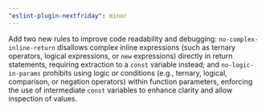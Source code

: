 ```yaml
---
"eslint-plugin-nextfriday": minor
---
```


Add two new rules to improve code readability and debugging: `no-complex-inline-return` disallows complex inline expressions (such as ternary operators, logical expressions, or `new` expressions) directly in return statements, requiring extraction to a `const` variable instead; and `no-logic-in-params` prohibits using logic or conditions (e.g., ternary, logical, comparison, or negation operators) within function parameters, enforcing the use of intermediate `const` variables to enhance clarity and allow inspection of values.
